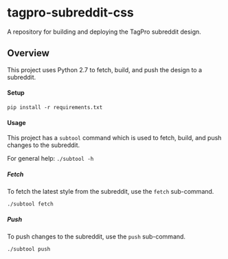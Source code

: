 # tagpro-subreddit-css

A repository for building and deploying the TagPro
subreddit design.

## Overview

This project uses Python 2.7 to fetch, build, and push
the design to a subreddit.

#### Setup

`pip install -r requirements.txt`

#### Usage

This project has a `subtool` command which is used
to fetch, build, and push changes to the subreddit.

For general help:
`./subtool -h`

##### Fetch

To fetch the latest style from the subreddit, use the `fetch`
sub-command.

`./subtool fetch`

##### Push

To push changes to the subreddit, use the `push` sub-command.

`./subtool push`
